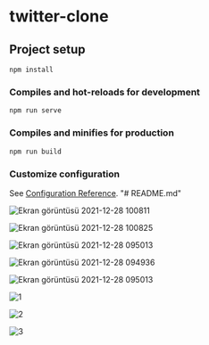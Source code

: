 # twitter-clone

## Project setup
```
npm install
```

### Compiles and hot-reloads for development
```
npm run serve
```

### Compiles and minifies for production
```
npm run build
```

### Customize configuration
See [Configuration Reference](https://cli.vuejs.org/config/).
"# README.md" 


![Ekran görüntüsü 2021-12-28 100811](https://user-images.githubusercontent.com/58563002/147538535-21fc9d07-958d-4807-b826-bab6455653a5.png)

![Ekran görüntüsü 2021-12-28 100825](https://user-images.githubusercontent.com/58563002/147538541-ce3cba44-b3b5-46ca-a450-e7dae44bba55.png)

![Ekran görüntüsü 2021-12-28 095013](https://user-images.githubusercontent.com/58563002/147538648-52606eb1-397d-457d-b033-ecc699e94298.png)

![Ekran görüntüsü 2021-12-28 094936](https://user-images.githubusercontent.com/58563002/147538701-3ee1d5f6-65c9-43ba-97c8-08a3bd04a255.png)

![Ekran görüntüsü 2021-12-28 095013](https://user-images.githubusercontent.com/58563002/147538712-70c82b32-ecad-4558-b1b5-0bddb43ce75c.png)



![1](https://user-images.githubusercontent.com/58563002/147538579-25179b11-cae0-4406-8107-626cae58d8f2.gif)

![2](https://user-images.githubusercontent.com/58563002/147538582-10c11f21-56fa-4f0c-9cca-c18bdb7780ec.gif)

![3](https://user-images.githubusercontent.com/58563002/147538588-6786dfc4-1db0-4d45-a22a-949eb5981754.gif)

